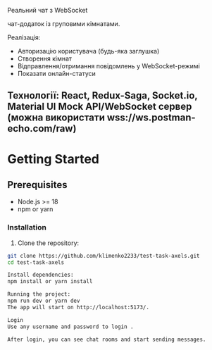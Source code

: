 Реальний чат з WebSocket

чат-додаток із груповими кімнатами.

Реалізація:
- Авторизацію користувача (будь-яка заглушка)
- Створення кімнат
- Відправлення/отримання повідомлень у WebSocket-режимі
- Показати онлайн-статуси

Технології:
React, Redux-Saga, Socket.io, Material UI
Mock API/WebSocket сервер (можна використати wss://ws.postman-echo.com/raw)
------------------------------------------------------------------------------
# Getting Started

## Prerequisites
- Node.js >= 18
- npm or yarn

### Installation
1. Clone the repository:
```bash
git clone https://github.com/klimenko2233/test-task-axels.git
cd test-task-axels

Install dependencies:
npm install or yarn install

Running the project:
npm run dev or yarn dev
The app will start on http://localhost:5173/.

Login
Use any username and password to login .

After login, you can see chat rooms and start sending messages.

```

